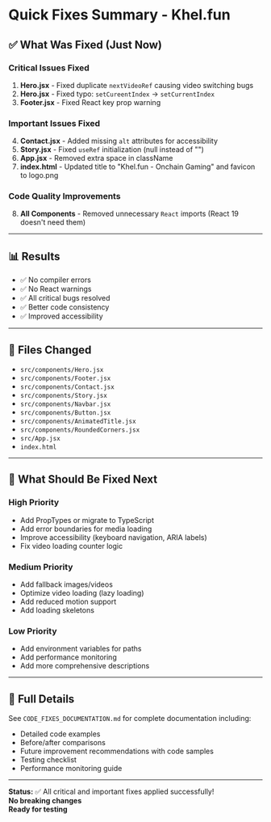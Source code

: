 # Quick Fixes Summary - Khel.fun

## ✅ What Was Fixed (Just Now)

### Critical Issues Fixed
1. **Hero.jsx** - Fixed duplicate `nextVideoRef` causing video switching bugs
2. **Hero.jsx** - Fixed typo: `setCureentIndex` → `setCurrentIndex`
3. **Footer.jsx** - Fixed React key prop warning

### Important Issues Fixed
4. **Contact.jsx** - Added missing `alt` attributes for accessibility
5. **Story.jsx** - Fixed `useRef` initialization (null instead of "")
6. **App.jsx** - Removed extra space in className
7. **index.html** - Updated title to "Khel.fun - Onchain Gaming" and favicon to logo.png

### Code Quality Improvements
8. **All Components** - Removed unnecessary `React` imports (React 19 doesn't need them)

---

## 📊 Results
- ✅ No compiler errors
- ✅ No React warnings
- ✅ All critical bugs resolved
- ✅ Better code consistency
- ✅ Improved accessibility

---

## 📁 Files Changed
- `src/components/Hero.jsx`
- `src/components/Footer.jsx`
- `src/components/Contact.jsx`
- `src/components/Story.jsx`
- `src/components/Navbar.jsx`
- `src/components/Button.jsx`
- `src/components/AnimatedTitle.jsx`
- `src/components/RoundedCorners.jsx`
- `src/App.jsx`
- `index.html`

---

## 🔮 What Should Be Fixed Next

### High Priority
- Add PropTypes or migrate to TypeScript
- Add error boundaries for media loading
- Improve accessibility (keyboard navigation, ARIA labels)
- Fix video loading counter logic

### Medium Priority
- Add fallback images/videos
- Optimize video loading (lazy loading)
- Add reduced motion support
- Add loading skeletons

### Low Priority
- Add environment variables for paths
- Add performance monitoring
- Add more comprehensive descriptions

---

## 📖 Full Details
See `CODE_FIXES_DOCUMENTATION.md` for complete documentation including:
- Detailed code examples
- Before/after comparisons
- Future improvement recommendations with code samples
- Testing checklist
- Performance monitoring guide

---

**Status:** ✅ All critical and important fixes applied successfully!  
**No breaking changes**  
**Ready for testing**
